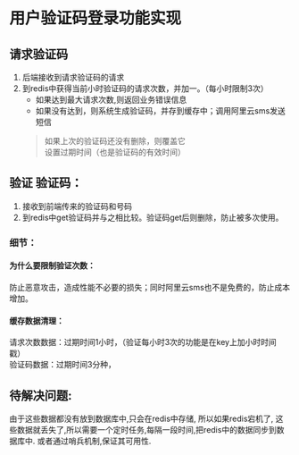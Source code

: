 # 用户验证码登录功能实现

## 请求验证码
1. 后端接收到请求验证码的请求
2. 到redis中获得当前小时验证码的请求次数，并加一。（每小时限制3次）
   - 如果达到最大请求次数,则返回业务错误信息
   - 如果没有达到，则系统生成验证码，并存到缓存中；调用阿里云sms发送短信
   > 如果上次的验证码还没有删除，则覆盖它  
   > 设置过期时间（也是验证码的有效时间）

## 验证 验证码：
1. 接收到前端传来的验证码和号码
2. 到redis中get验证码并与之相比较。验证码get后则删除，防止被多次使用。

### 细节：
#### 为什么要限制验证次数：
防止恶意攻击，造成性能不必要的损失；同时阿里云sms也不是免费的，防止成本增加。
#### 缓存数据清理：
请求次数数据：过期时间1小时，（验证每小时3次的功能是在key上加小时时间戳）    
验证码数据：过期时间3分种，  

## 待解决问题:
由于这些数据都没有放到数据库中,只会在redis中存储, 所以如果redis宕机了,
这些数据就丢失了,所以需要一个定时任务,每隔一段时间,把redis中的数据同步到数据库中.
或者通过哨兵机制,保证其可用性.